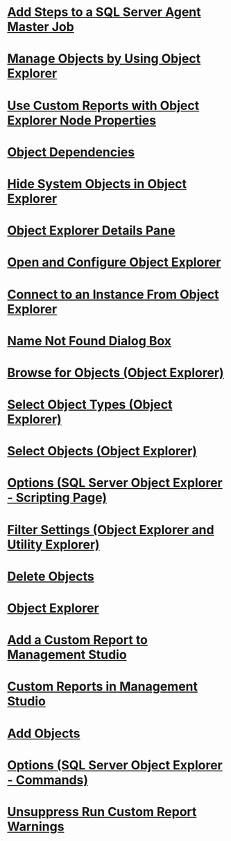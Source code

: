 # [Add Steps to a SQL Server Agent Master Job](add-steps-to-a-sql-server-agent-master-job.md)
# [Manage Objects by Using Object Explorer](manage-objects-by-using-object-explorer.md)
# [Use Custom Reports with Object Explorer Node Properties](use-custom-reports-with-object-explorer-node-properties.md)
# [Object Dependencies](object-dependencies.md)
# [Hide System Objects in Object Explorer](hide-system-objects-in-object-explorer.md)
# [Object Explorer Details Pane](object-explorer-details-pane.md)
# [Open and Configure Object Explorer](open-and-configure-object-explorer.md)
# [Connect to an Instance From Object Explorer](connect-to-an-instance-from-object-explorer.md)
# [Name Not Found Dialog Box](name-not-found-dialog-box.md)
# [Browse for Objects (Object Explorer)](browse-for-objects-object-explorer.md)
# [Select Object Types (Object Explorer)](select-object-types-object-explorer.md)
# [Select Objects (Object Explorer)](select-objects-object-explorer.md)
# [Options (SQL Server Object Explorer - Scripting Page)](options-sql-server-object-explorer-scripting-page.md)
# [Filter Settings (Object Explorer and Utility Explorer)](filter-settings-object-explorer-and-utility-explorer.md)
# [Delete Objects](delete-objects.md)
# [Object Explorer](object-explorer.md)
# [Add a Custom Report to Management Studio](add-a-custom-report-to-management-studio.md)
# [Custom Reports in Management Studio](custom-reports-in-management-studio.md)
# [Add Objects](add-objects.md)
# [Options (SQL Server Object Explorer - Commands)](options-sql-server-object-explorer-commands.md)
# [Unsuppress Run Custom Report Warnings](unsuppress-run-custom-report-warnings.md)
